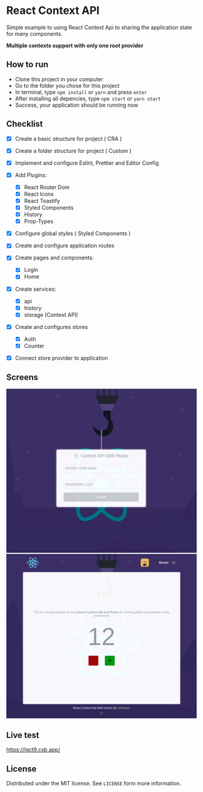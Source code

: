 # React Context API

Simple example to using React Context Api to sharing the application state for many components.

**Multiple contexts support with only one root provider**

## How to run
- Clone this project in your computer
- Go to the folder you chose for this project
- In terminal, type `npm install` or `yarn` and press `enter`
- After installing all depencies, type `npm start` or `yarn start` 
- Success, your application should be running now 

## Checklist

- [x] Create a basic structure for project ( CRA )
- [x] Create a folder structure for project ( Custom )
- [x] Implement and configure Eslint, Prettier and Editor Config 
- [x] Add Plugins:

  - [x] React Router Dom
  - [x] React Icons
  - [x] React Toastify
  - [x] Styled Components
  - [x] History
  - [x] Prop-Types
  
- [x] Configure global styles ( Styled Components )
- [x] Create and configure application routes
- [x] Create pages and components:
  
   - [x] Login
   - [x] Home

- [x] Create services:

  - [x] api
  - [x] history
  - [x] storage (Context API)

- [x] Create and configures stores
  - [x] Auth
  - [x] Counter

- [x] Connect store provider to application

 ## Screens
 ![Login](./screens/login.png)
 ![Main](./screens/main.png)

 ## Live test
 https://lgct9.csb.app/
 
 ## License
 Distributed under the MIT license. See `LICENSE` form more information.